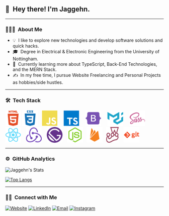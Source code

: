 ## 👋 &nbsp;Hey there! I'm Jaggehn.

---

### 👨🏻‍💻 &nbsp;About Me

- 💡 &nbsp;I like to explore new technologies and develop software solutions and quick hacks.
- 🎓 &nbsp;Degree in Electrical & Electronic Engineering from the University of Nottingham.
- 🌱 &nbsp;Currently learning more about TypeScript, Back-End Technologies, and the MERN Stack.
- ✍️ &nbsp;In my free time, I pursue Website Freelancing and Personal Projects as hobbies/side hustles.

---

### 🛠 &nbsp;Tech Stack

<img src="https://github.com/devicons/devicon/blob/master/icons/html5/html5-plain-wordmark.svg" alt="HTML logo" width="50px" height="50px" /> <img src="https://github.com/devicons/devicon/blob/master/icons/css3/css3-plain-wordmark.svg" alt="CSS logo" width="50px" height="50px" />&nbsp;&nbsp;
<img src="https://github.com/devicons/devicon/blob/master/icons/javascript/javascript-plain.svg" alt="JavaScript logo" width="50px" height="50px" />&nbsp;&nbsp;&nbsp;&nbsp;
<img src="https://github.com/devicons/devicon/blob/master/icons/typescript/typescript-plain.svg" alt="TypeScript logo" width="50px" height="50px" />&nbsp;&nbsp;&nbsp;&nbsp;
<img src="https://github.com/devicons/devicon/blob/master/icons/bootstrap/bootstrap-plain.svg" alt="Bootstrap logo" width="50px" height="50px" />&nbsp;&nbsp;&nbsp;&nbsp;
<img src="https://github.com/devicons/devicon/blob/master/icons/materialui/materialui-plain.svg" alt="MUI logo" width="50px" height="50px" />&nbsp;&nbsp;&nbsp;&nbsp;
<img src="https://github.com/devicons/devicon/blob/master/icons/sass/sass-original.svg" alt="Sass logo" width="50px" height="50px" />&nbsp;&nbsp;&nbsp;
<img src="https://github.com/devicons/devicon/blob/master/icons/react/react-original.svg" alt="React logo" width="50px" height="50px" />&nbsp;&nbsp;&nbsp;
<img src="https://github.com/devicons/devicon/blob/master/icons/redux/redux-original.svg" alt="Redux logo" width="50px" height="50px" />&nbsp;&nbsp;&nbsp;
<img src="https://github.com/devicons/devicon/blob/master/icons/gatsby/gatsby-original.svg" alt="Gatsby logo" width="50px" height="50px" />&nbsp;&nbsp;&nbsp;
<img src="https://github.com/devicons/devicon/blob/master/icons/nodejs/nodejs-original.svg" alt="Node logo" width="50px" height="50px" />&nbsp;&nbsp;
<img src="https://github.com/devicons/devicon/blob/master/icons/firebase/firebase-plain.svg" alt="Firebase logo" width="50px" height="50px" />&nbsp;&nbsp;
<img src="https://github.com/devicons/devicon/blob/master/icons/jest/jest-plain.svg" alt="Jest logo" width="40px" height="50px" />&nbsp;&nbsp;&nbsp;
<img src="https://github.com/devicons/devicon/blob/master/icons/git/git-plain-wordmark.svg" alt="Git logo" width="50px" height="50px" />

---

### ⚙️ &nbsp;GitHub Analytics

![Jaggehn's Stats](https://github-readme-stats.vercel.app/api?username=jaggehns&show_icons=true&theme=prussian)

[![Top Langs](https://github-readme-stats.vercel.app/api/top-langs/?username=jaggehns&theme=prussian)](https://github.com/anuraghazra/github-readme-stats)

---


### 🤝🏻 &nbsp;Connect with Me

<a href="https://jaggehn-portfolio.netlify.app/"><img alt="Website" src="https://img.shields.io/badge/Website-www.jaggehns.com-blue?style=flat-square&logo=google-chrome"></a>
<a href="https://www.linkedin.com/in/jaggehn-sivabalan/"><img alt="LinkedIn" src="https://img.shields.io/badge/LinkedIn-Jaggehn%20Sivabalan-blue?style=flat-square&logo=linkedin"></a>
<a href="mailto:jaggehns@gmail.com"><img alt="Email" src="https://img.shields.io/badge/Email-jaggehns@gmail.com-blue?style=flat-square&logo=gmail"></a>
<a href="https://www.instagram.com/jaggehn_/"><img alt="Instagram" src="https://img.shields.io/badge/Instagram-jaggehn__-blue?style=flat-square&logo=instagram"></a>

